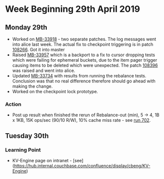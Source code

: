 # Week Beginning 29th April 2019
## Monday 29th

* Worked on [MB-33918](https://issues.couchbase.com/browse/MB-33918) - two separate patches.  The log messages went into alice last week.  The actual fix to checkpoint triggering is in patch [108266](http://review.couchbase.org/#/c/108266/).  Got it into master
* Raised [MB-33957](https://issues.couchbase.com/browse/MB-33957) which is a backport to a fix to cursor dropping tests which were failing for ephemeral buckets, due to the item pager trigger causing items to be deleted which were unexpected.  The patch [108396](http://review.couchbase.org/#/c/108396/) was raised and went into alice.
* Updated [MB-33734](https://issues.couchbase.com/browse/MB-33734) with results from running the rebalance tests.  Conclusion was that no real difference therefore should go ahead with making the change.
* Worked on the checkpoint lock prototype.

### Action

* Post up result when finished the rerun of Rebalance-out (min), 5 -> 4, 1B x 1KB, 15K ops/sec (90/10 R/W), 10% cache miss rate - see [run 702](http://perf.jenkins.couchbase.com/job/titan-reb/702).

## Tuesday 30th

### Learning Point
* KV-Engine page on intranet - [see] (https://hub.internal.couchbase.com/confluence/display/cbeng/KV-Engine)